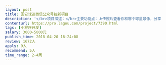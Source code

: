```yaml
---                
layout: post       
title: 国安球迷微信公众号拉新项目           
description: '</br>项目描述：</br>主要功能点：上传照片查看你和哪个球星最像，分享</br>开发点：1. 面部识别、2. 关注微信公众号、3.保存照片、4.分享到朋友圈</br></br>ps：公司内有设计人员，缺乏开发测试组</br>'     
contenturl: https://pro.lagou.com/project/7390.html      
tags: [小程序开发]            
salary: 3000-5000元          
publish_time: 2018-04-20 16:24:08         
review: 1672人                   
apply: 9人                   
recommend: 5人                   
time_range: 2-4周              
---                 
```

